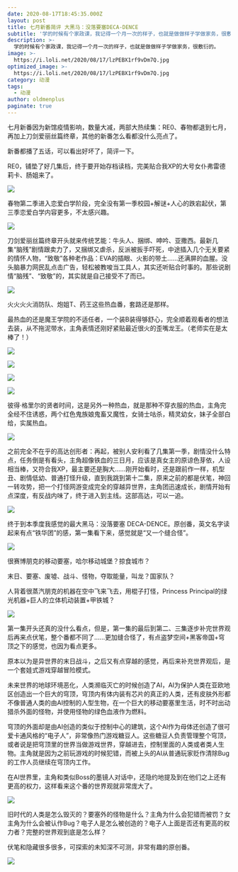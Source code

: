 ```yaml
---
date: 2020-08-17T18:45:35.000Z
layout: post
title: 七月新番简评 大黑马：没落要塞DECA-DENCE
subtitle: '学的时候有个家政课，我记得一个月一次的样子，也就是做做样子学做家务，很敷衍的。'
description: >-
  学的时候有个家政课，我记得一个月一次的样子，也就是做做样子学做家务，很敷衍的。
image: >-
  https://i.loli.net/2020/08/17/lzPEBX1rf9vDm7Q.jpg
optimized_image: >-
  https://i.loli.net/2020/08/17/lzPEBX1rf9vDm7Q.jpg
category: 动漫
tags:
  - 动漫
author: oldmenplus
paginate: true
---
```


七月新番因为新馆疫情影响，数量大减，两部大热续集：RE0、春物都退到七月，再加上刀剑爱丽丝篇终章，其他的新番怎么看都没什么亮点了。

新番都播了五话，可以看出好坏了，简评一下。

RE0，铺垫了好几集后，终于要开始存档读档，完美贴合我XP的大号女仆弗雷德莉卡、肠姐来了。

![](https://i.loli.net/2020/08/17/8nSdQCUX7bOqWvt.jpg)

春物第二季进入恋爱白学阶段，完全没有第一季校园+解谜+人心的跌宕起伏，第三季恋爱白学内容更多，不太感兴趣。

![](https://i.loli.net/2020/08/17/aRYjOmvfQs7nrcl.jpg)

刀剑爱丽丝篇终章开头就来传统艺能：牛头人、捆绑、呻吟、亚撒西。最新几集“脑残”剧情跟卖力了，又捆绑又虐杀，反派被扳手吓死，中途插入几个无关要紧的情怀人物，“致敬”各种老作品：EVA的插眼、火影的带土......还满屏的血腥。没头脑暴力网民乱点击广告，轻松被教唆当工具人，其实还听贴合时事的。那些说剧情“脑残”、“致敬”的，其实就是自己接受不了而已。

![](https://i.loli.net/2020/08/17/jrD1I9nFlUfB3ST.jpg)

火火火火消防队、炮姐T、药王这些热血番，套路还是那样。

最热血的还是魔王学院的不适任者，一个装B装得够舒心，完全顺着观看者的想法去装，从不拖泥带水，主角表情还刚好紧贴最近很火的歪嘴龙王。（老师实在是太棒了！）

![](https://i.loli.net/2020/08/17/IVjLABheyZ5YStp.jpg)

![](https://i.loli.net/2020/08/17/7aJ8xwHDIBdytWr.jpg)

![](https://i.loli.net/2020/08/17/OAqDKd4sVJ7bhMB.jpg)

![](https://i.loli.net/2020/08/17/o2Yl6OBZgpfek3R.jpg)

彼得·格里尔的贤者时间，这是另外一种热血，就是那种不穿衣服的热血，主角完全经不住诱惑，两个红色鬼族娘鬼畜又魔性，女骑士咕杀，精灵幼女，妹子全部白给，实属热血。

![](https://i.loli.net/2020/08/17/lxeZnYJWb9KaSX3.png)

之前完全不在乎的高达创形者：再起，被别人安利看了几集第一季，剧情没什么特点，任务倒是有看头，主角超像铁血的三日月，应该是真女主的原谅色芽依，人设相当棒，又符合我XP，最主要还是胸大......刚开始看时，还是跟前作一样，机型丑、剧情低幼、普通打怪升级，直到我跳到第十二集，原来之前的都是伏笔，神回一转攻势，把一个打怪网游变成完全的穿越异世界，主角团迅速成长，剧情开始有点深度，有反战内味了，终于进入到主线。这部高达，可以一追。

![](https://i.loli.net/2020/08/17/YUA2mpl8DnF9Qrb.jpg)

终于到本季度我感觉的最大黑马：没落要塞 DECA-DENCE。原创番，英文名字读起来有点“铁华团”的感，第一集看下来，感觉就是“又一个缝合怪”。

![](https://i.loli.net/2020/08/17/LG2C9wv3DSIYrp5.png)

很赛博朋克的移动要塞，哈尔移动城堡？掠食城市？

末日、要塞、废墟、战斗、怪物，夺取能量，叫龙？国家队？

人背着很蒸汽朋克的机器在空中飞来飞去，用棍子打怪，Princess Principal的绿光机器+巨人的立体机动装置+甲铁城？

![](https://i.loli.net/2020/08/17/pK2I8zH61QY7MhP.jpg)

第一集开头还真的没什么看点，但是，第一集的最后到第二、三集逐步补完世界观后再来点伏笔，整个番都不同了......更加缝合怪了，有点盗梦空间+黑客帝国+穹顶之下的感觉，也因为看点更多。

原本以为是异世界的末日战斗，之后又有点穿越的感觉，再后来补充世界观后，是一个套娃式游戏穿越冒险模式。

未来世界的地球环境恶化，人类濒临灭亡的时候创造了AI，AI为保护人类在亚欧地区创造出一个巨大的穹顶，穹顶内有体内装有芯片的真正的人类，还有皮肤外形都不像普通人类的由AI控制的人型生物，在一个巨大的移动要塞里生活，时不时出动猎杀外面的怪物，并使用怪物的绿色血液作为燃料。

穹顶的外面却是由AI创造的类似于控制中心的建筑，这个AI作为母体还创造了很可爱卡通风格的“电子人”，非常像热门游戏糖豆人。这些糖豆人负责管理整个穹顶，或者说是把穹顶里的世界当做游戏世界，穿越进去，控制里面的人类或者类人生物。主角就是因为之前玩游戏的时候犯错，而被上头的AI从普通玩家贬作清除Bug的工作人员继续在穹顶内工作。

在AI世界里，主角和类似Boss的墨镜人对话中，还隐约地提及到在他们之上还有更高的权力，这样看来这个番的世界观就非常庞大了。

![](https://i.loli.net/2020/08/17/uyr7wVWCIBYGvd8.jpg)

旧时代的人类是怎么毁灭的？要塞外的怪物是什么？主角为什么会犯错而被罚？女主角为什么会被认作Bug？电子人是怎么被创造的？电子人上面是否还有更高的权力者？完整的世界观到底是怎么样？

伏笔和隐藏很多很多，可探索的未知深不可测，非常有趣的原创番。

![](https://i.loli.net/2020/08/17/zKZreXDc59FYmjN.jpg)
